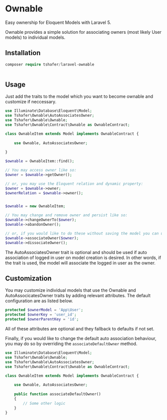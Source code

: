 # Ownable
Easy ownership for Eloquent Models with Laravel 5.


Ownable provides a simple solution for associating owners (most likely User models) to individual models.


## Installation
```php
composer require tshafer/laravel-ownable
   
```

## Usage
Just add the traits to the model which you want to become ownable and customize if neccessary.
```php
use Illuminate\Database\Eloquent\Model;
use Tshafer\Ownable\AutoAssociatesOwner;
use Tshafer\Ownable\Ownable;
use Tshafer\Ownable\Contract\Ownable as OwnableContract;

class OwnableItem extends Model implements OwnableContract {
    
    use Ownable, AutoAssociatesOwner;
    
}

$ownable = OwnableItem::find();

// You may access owner like so:
$owner = $ownable->getOwner();

// or, you may use the Eloquent relation and dynamic property:
$owner = $ownable->owner;
$ownerRelation = $ownable->owner();


$ownable = new OwnableItem;

// You may change and remove owner and persist like so:
$ownable->changeOwnerTo($owner);
$ownable->abandonOwner();

// or, if you would like to do these without saving the model you can use:
$ownable->associateOwner($owner);
$ownable->dissociateOwner();
```
The AutoAssociatesOwner trait is optional and should be used if auto association of logged in user on model creation is desired.
In other words, if the trait is used, the model will associate the logged in user as the owner.

## Customization
You may customize individual models that use the Ownable and AutoAssocicatesOwner traits by adding relevant attributes. The default configuration are as listed below.
```php
protected $ownerModel = 'App\User';
protected $ownerKey = 'user_id';
protected $ownerParentKey = 'id';
```

All of these attributes are optional and they fallback to defaults if not set.

Finally, if you would like to change the default auto association behaviour, you may do so by overriding the `associateDefaultOwner` method.
```php
use Illuminate\Database\Eloquent\Model;
use Tshafer\Ownable\Ownable;
use Tshafer\Ownable\AutoAssociatesOwner;
use Tshafer\Ownable\Contract\Ownable as OwnableContract;

class OwnableItem extends Model implements OwnableContract {
    
    use Ownable, AutoAssociatesOwner;
    
    public function associateDefaultOwner()
    {
        // Some other logic
    }
}
```